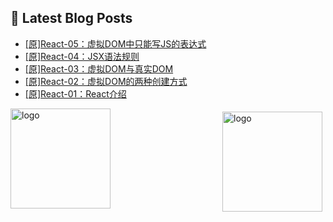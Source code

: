 ## 📕 Latest Blog Posts

<!-- BLOG-POST-LIST:START -->
- [[原]React-05：虚拟DOM中只能写JS的表达式](https://blog.csdn.net/sinat_41696687/article/details/115030766)
- [[原]React-04：JSX语法规则](https://blog.csdn.net/sinat_41696687/article/details/115028152)
- [[原]React-03：虚拟DOM与真实DOM](https://blog.csdn.net/sinat_41696687/article/details/115026235)
- [[原]React-02：虚拟DOM的两种创建方式](https://blog.csdn.net/sinat_41696687/article/details/115025886)
- [[原]React-01：React介绍](https://blog.csdn.net/sinat_41696687/article/details/115022183)
<!-- BLOG-POST-LIST:END -->
<img src="https://github-readme-stats.vercel.app/api?username=qq1120637483&show_icons=true" alt="logo" height="160" align="right" style="margin: 5px; margin-bottom: 20px;" />

<img src="https://github-profile-trophy.vercel.app/?username=qq1120637483&theme=flat&column=7" alt="logo" height="160" align="center" style="margin: auto; margin-bottom: 20px;" />


<!--
**qq1120637483/qq1120637483** is a ✨ _special_ ✨ repository because its `README.md` (this file) appears on your GitHub profile.

Here are some ideas to get you started:

- 🔭 I’m currently working on ...
- 🌱 I’m currently learning ...
- 👯 I’m looking to collaborate on ...
- 🤔 I’m looking for help with ...
- 💬 Ask me about ...
- 📫 How to reach me: ...
- 😄 Pronouns: ...
- ⚡ Fun fact: ...
-->
